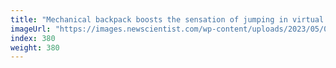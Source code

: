 ```yaml
---
title: "Mechanical backpack boosts the sensation of jumping in virtual reality"
imageUrl: "https://images.newscientist.com/wp-content/uploads/2023/05/02155324/SEI_153736831.jpg?width=788"
index: 380
weight: 380
---
```

